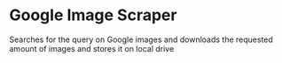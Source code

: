 # Google Image Scraper
 Searches for the query on Google images and downloads the requested amount of images and stores it on local drive
